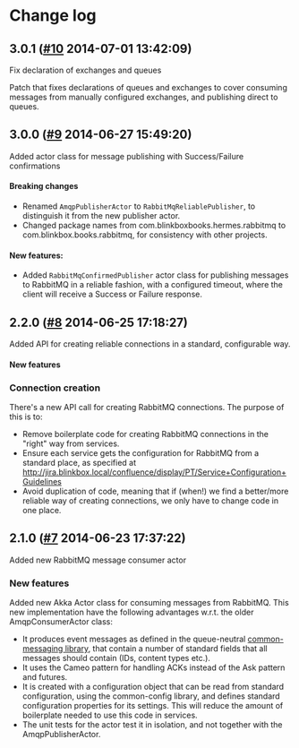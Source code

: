 # Change log

## 3.0.1 ([#10](https://git.mobcastdev.com/Hermes/rabbitmq-ha/pull/10) 2014-07-01 13:42:09)

Fix declaration of exchanges and queues

Patch that fixes declarations of queues and exchanges to cover consuming messages from manually configured exchanges, and publishing direct to queues.

## 3.0.0 ([#9](https://git.mobcastdev.com/Hermes/rabbitmq-ha/pull/9) 2014-06-27 15:49:20)

Added actor class for message publishing with Success/Failure confirmations

#### Breaking changes

- Renamed `AmqpPublisherActor` to `RabbitMqReliablePublisher`, to distinguish it from the new publisher actor.
- Changed package names from com.blinkboxbooks.hermes.rabbitmq to com.blinkbox.books.rabbitmq, for consistency with other projects.

#### New features:

- Added `RabbitMqConfirmedPublisher` actor class for publishing messages to RabbitMQ in a reliable fashion, with a configured timeout, where the client will receive a Success or Failure response.


## 2.2.0 ([#8](https://git.mobcastdev.com/Hermes/rabbitmq-ha/pull/8) 2014-06-25 17:18:27)

Added API for creating reliable connections in a standard, configurable way.

#### New features

### Connection creation

There's a new API call for creating RabbitMQ connections. The purpose of this is to:

- Remove boilerplate code for creating RabbitMQ connections in the "right" way from services.
- Ensure each service gets the configuration for RabbitMQ from a standard place, as specified at http://jira.blinkbox.local/confluence/display/PT/Service+Configuration+Guidelines
- Avoid duplication of code, meaning that if (when!) we find a better/more reliable way of creating connections, we only have to change code in one place.


## 2.1.0 ([#7](https://git.mobcastdev.com/Hermes/rabbitmq-ha/pull/7) 2014-06-23 17:37:22)

Added new RabbitMQ message consumer actor

### New features

Added new Akka Actor class for consuming messages from RabbitMQ. This new implementation have the following advantages w.r.t. the older AmqpConsumerActor class:

- It produces event messages as defined in the queue-neutral [common-messaging library](/Hermes/common-messaging), that contain a number of standard fields that all messages should contain (IDs, content types etc.).
- It uses the Cameo pattern for handling ACKs instead of the Ask pattern and futures.
- It is created with a configuration object that can be read from standard configuration, using the common-config library, and defines standard configuration properties for its settings. This will reduce the amount of boilerplate needed to use this code in services.
- The unit tests for the actor test it in isolation, and not together with the AmqpPublisherActor.

